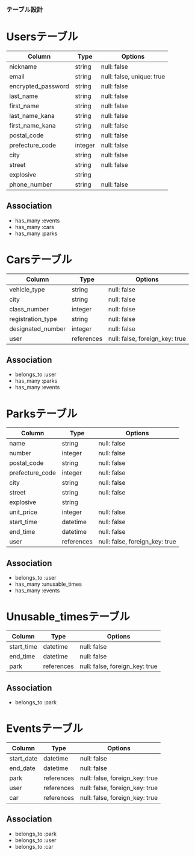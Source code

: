 ### テーブル設計

# Usersテーブル

|Column             |Type    |Options                        |
|-------------------|--------|-------------------------------|
|nickname           |string  |null: false                    |
|email              |string  |null: false, unique: true      |
|encrypted_password |string  |null: false                    |
|last_name          |string  |null: false                    |
|first_name         |string  |null: false                    |
|last_name_kana     |string  |null: false                    |
|first_name_kana    |string  |null: false                    |
|postal_code        |string  |null: false                    |
|prefecture_code    |integer |null: false                    |
|city               |string  |null: false                    |
|street             |string  |null: false                    |
|explosive          |string  |                               |
|phone_number       |string  |null: false                    |

## Association
- has_many :events
- has_many :cars
- has_many :parks

# Carsテーブル

|Column             |Type           |Options                        |
|-------------------|---------------|-------------------------------|
|vehicle_type       |string         |null: false                    |
|city               |string         |null: false                    |
|class_number       |integer        |null: false                    |
|registration_type  |string         |null: false                    |
|designated_number  |integer        |null: false                    |
|user               |references     |null: false, foreign_key: true |

## Association
- belongs_to :user
- has_many :parks
- has_many :events

# Parksテーブル

|Column             |Type           |Options                        |
|-------------------|---------------|-------------------------------|
|name               |string         |null: false                    |
|number             |integer        |null: false                    |
|postal_code        |string         |null: false                    |
|prefecture_code    |integer        |null: false                    |
|city               |string         |null: false                    |
|street             |string         |null: false                    |
|explosive          |string         |                               |
|unit_price         |integer        |null: false                    |
|start_time         |datetime       |null: false                    |
|end_time           |datetime       |null: false                    |
|user               |references     |null: false, foreign_key: true |

## Association
- belongs_to :user
- has_many :unusable_times
- has_many :events

# Unusable_timesテーブル

|Column             |Type           |Options                        |
|-------------------|---------------|-------------------------------|
|start_time         |datetime       |null: false                    |
|end_time           |datetime       |null: false                    |
|park               |references     |null: false, foreign_key: true |

## Association
- belongs_to :park

# Eventsテーブル

|Column             |Type           |Options                        |
|-------------------|---------------|-------------------------------|
|start_date         |datetime       |null: false                    |
|end_date           |datetime       |null: false                    |
|park               |references     |null: false, foreign_key: true |
|user               |references     |null: false, foreign_key: true |
|car                |references     |null: false, foreign_key: true |

## Association
- belongs_to :park
- belongs_to :user
- belongs_to :car